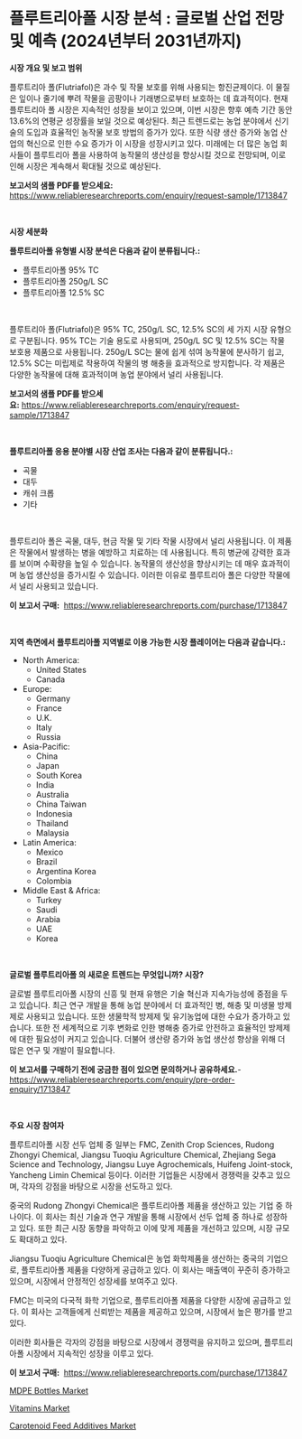 <p><h1>플루트리아폴 시장 분석 : 글로벌 산업 전망 및 예측 (2024년부터 2031년까지)</h1></p><p><strong>시장 개요 및 보고 범위</strong></p>
<p><p>플루트리아 폴(Flutriafol)은 과수 및 작물 보호를 위해 사용되는 항진균제이다. 이 물질은 잎이나 줄기에 뿌려 작물을 곰팡이나 기래병으로부터 보호하는 데 효과적이다. 현재 플루트리아 폴 시장은 지속적인 성장을 보이고 있으며, 이번 시장은 향후 예측 기간 동안 13.6%의 연평균 성장률을 보일 것으로 예상된다. 최근 트렌드로는 농업 분야에서 신기술의 도입과 효율적인 농작물 보호 방법의 증가가 있다. 또한 식량 생산 증가와 농업 산업의 혁신으로 인한 수요 증가가 이 시장을 성장시키고 있다. 미래에는 더 많은 농업 회사들이 플루트리아 폴을 사용하여 농작물의 생산성을 향상시킬 것으로 전망되며, 이로 인해 시장은 계속해서 확대될 것으로 예상된다.</p></p>
<p><strong>보고서의 샘플 PDF를 받으세요:</strong> <a href="https://www.reliableresearchreports.com/enquiry/request-sample/1713847">https://www.reliableresearchreports.com/enquiry/request-sample/1713847</a></p>
<p>&nbsp;</p>
<p><strong>시장 세분화</strong></p>
<p><strong>플루트리아폴 유형별 시장 분석은 다음과 같이 분류됩니다.:</strong></p>
<p><ul><li>플루트리아폴 95% TC</li><li>플루트리아폴 250g/L SC</li><li>플루트리아폴 12.5% SC</li></ul></p>
<p>&nbsp;</p>
<p><p>플루트리아 폴(Flutriafol)은 95% TC, 250g/L SC, 12.5% SC의 세 가지 시장 유형으로 구분됩니다. 95% TC는 기술 용도로 사용되며, 250g/L SC 및 12.5% SC는 작물 보호용 제품으로 사용됩니다. 250g/L SC는 물에 쉽게 섞여 농작물에 분사하기 쉽고, 12.5% SC는 미립제로 작용하여 작물의 병 해충을 효과적으로 방지합니다. 각 제품은 다양한 농작물에 대해 효과적이며 농업 분야에서 널리 사용됩니다.</p></p>
<p><strong>보고서의 샘플 PDF를 받으세요:</strong>&nbsp;<a href="https://www.reliableresearchreports.com/enquiry/request-sample/1713847">https://www.reliableresearchreports.com/enquiry/request-sample/1713847</a></p>
<p>&nbsp;</p>
<p><strong> 플루트리아폴 응용 분야별 시장 산업 조사는 다음과 같이 분류됩니다.:</strong></p>
<p><ul><li>곡물</li><li>대두</li><li>캐쉬 크롭</li><li>기타</li></ul></p>
<p>&nbsp;</p>
<p><p>플루트리아 폴은 곡물, 대두, 현금 작물 및 기타 작물 시장에서 널리 사용됩니다. 이 제품은 작물에서 발생하는 병을 예방하고 치료하는 데 사용됩니다. 특히 병균에 강력한 효과를 보이며 수확량을 높일 수 있습니다. 농작물의 생산성을 향상시키는 데 매우 효과적이며 농업 생산성을 증가시킬 수 있습니다. 이러한 이유로 플루트리아 폴은 다양한 작물에서 널리 사용되고 있습니다.</p></p>
<p><strong>이 보고서 구매:</strong>&nbsp; <a href="https://www.reliableresearchreports.com/purchase/1713847">https://www.reliableresearchreports.com/purchase/1713847</a></p>
<p>&nbsp;</p>
<p><strong>지역 측면에서 플루트리아폴 지역별로 이용 가능한 시장 플레이어는 다음과 같습니다.:</strong></p>
<p><ul>
    <li>
        North America:
        <ul>
            <li>United States</li>
            <li>Canada</li>
        </ul>
    </li>
    <li>
        Europe:
        <ul>
            <li>Germany</li>
            <li>France</li>
            <li>U.K.</li>
            <li>Italy</li>
            <li>Russia</li>
        </ul>
    </li>
    <li>
        Asia-Pacific:
        <ul>
            <li>China</li>
            <li>Japan</li>
            <li>South Korea</li>
            <li>India</li>
            <li>Australia</li>
            <li>China Taiwan</li>
            <li>Indonesia</li>
            <li>Thailand</li>
            <li>Malaysia</li>
        </ul>
    </li>
    <li>
        Latin America:
        <ul>
            <li>Mexico</li>
            <li>Brazil</li>
            <li>Argentina Korea</li>
            <li>Colombia</li>
        </ul>
    </li>
    <li>
        Middle East & Africa:
        <ul>
            <li>Turkey</li>
            <li>Saudi</li>
            <li>Arabia</li>
            <li>UAE</li>
            <li>Korea</li>
        </ul>
    </li>
    </ul></p>
<p>&nbsp;</p>
<p><strong>글로벌 플루트리아폴 의 새로운 트렌드는 무엇입니까? 시장?</strong></p>
<p><p>글로벌 플루트리아폴 시장의 신흥 및 현재 유행은 기술 혁신과 지속가능성에 중점을 두고 있습니다. 최근 연구 개발을 통해 농업 분야에서 더 효과적인 병, 해충 및 미생물 방제제로 사용되고 있습니다. 또한 생물학적 방제제 및 유기농업에 대한 수요가 증가하고 있습니다. 또한 전 세계적으로 기후 변화로 인한 병해충 증가로 안전하고 효율적인 방제제에 대한 필요성이 커지고 있습니다. 더불어 생산량 증가와 농업 생산성 향상을 위해 더 많은 연구 및 개발이 필요합니다.</p></p>
<p><strong>이 보고서를 구매하기 전에 궁금한 점이 있으면 문의하거나 공유하세요.</strong>- <a href="https://www.reliableresearchreports.com/enquiry/pre-order-enquiry/1713847">https://www.reliableresearchreports.com/enquiry/pre-order-enquiry/1713847</a></p>
<p>&nbsp;</p>
<p><strong>주요 시장 참여자</strong></p>
<p><p>플루트리아폴 시장 선두 업체 중 일부는 FMC, Zenith Crop Sciences, Rudong Zhongyi Chemical, Jiangsu Tuoqiu Agriculture Chemical, Zhejiang Sega Science and Technology, Jiangsu Luye Agrochemicals, Huifeng Joint-stock, Yancheng Limin Chemical 등이다. 이러한 기업들은 시장에서 경쟁력을 갖추고 있으며, 각자의 강점을 바탕으로 시장을 선도하고 있다.</p><p>중국의 Rudong Zhongyi Chemical은 플루트리아폴 제품을 생산하고 있는 기업 중 하나이다. 이 회사는 최신 기술과 연구 개발을 통해 시장에서 선두 업체 중 하나로 성장하고 있다. 또한 최근 시장 동향을 파악하고 이에 맞게 제품을 개선하고 있으며, 시장 규모도 확대하고 있다.</p><p>Jiangsu Tuoqiu Agriculture Chemical은 농업 화학제품을 생산하는 중국의 기업으로, 플루트리아폴 제품을 다양하게 공급하고 있다. 이 회사는 매출액이 꾸준히 증가하고 있으며, 시장에서 안정적인 성장세를 보여주고 있다.</p><p>FMC는 미국의 다국적 화학 기업으로, 플루트리아폴 제품을 다양한 시장에 공급하고 있다. 이 회사는 고객들에게 신뢰받는 제품을 제공하고 있으며, 시장에서 높은 평가를 받고 있다.</p><p>이러한 회사들은 각자의 강점을 바탕으로 시장에서 경쟁력을 유지하고 있으며, 플루트리아폴 시장에서 지속적인 성장을 이루고 있다.</p></p>
<p><strong>이 보고서 구매:</strong>&nbsp;&nbsp;<a href="https://www.reliableresearchreports.com/purchase/1713847">https://www.reliableresearchreports.com/purchase/1713847</a></p>
<p><p><a href="https://github.com/Sinjinluong3e0awx2m195k76/Market-Research-Report-List-1/blob/main/mdpe-bottles-market.md">MDPE Bottles Market</a></p><p><a href="https://view.publitas.com/reportprime-1/vitamins-market-dynamics-2023-2030-also-about-its-market-trends-projections-and-opportunities/">Vitamins Market</a></p><p><a href="https://view.publitas.com/reportprime-1/carotenoid-feed-additives-market-size-focuses-on-market-dynamics-in-depth-analysis-and-future-projections-of-its-market-forecasted-for-period-from-2023-to-2030/">Carotenoid Feed Additives Market</a></p></p>
